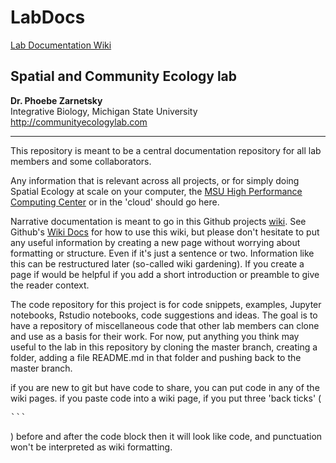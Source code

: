 # LabDocs

[Lab Documentation Wiki](https://github.com/SpACE-plzlab/spacelab-documentation/wiki)

## Spatial and Community Ecology lab

**Dr. Phoebe Zarnetsky**\
Integrative Biology, Michigan State University  \
http://communityecologylab.com


---

This repository is meant to be a central documentation repository for all lab members and some collaborators.   

Any information that is relevant across all projects, or for simply doing Spatial Ecology at scale on your computer, the [MSU High Performance Computing Center](http://wiki.hpcc.msu.edu) or in the 'cloud' should go here.   

Narrative documentation is meant to go in this Github projects [wiki](https://github.com/SpACE-plzlab/spacelab-documentation/wiki).  See Github's [Wiki Docs](https://help.github.com/en/github/building-a-strong-community/adding-or-editing-wiki-pages) for how to use this wiki, but please don't hesitate to put any useful information by creating a new page without worrying about formatting or structure.  Even if it's just a sentence or two.  Information like this can be restructured later (so-called wiki gardening).   If you create a page if would be helpful if you add a short introduction or preamble to give the reader context.     

The code repository for this project is for code snippets, examples, Jupyter notebooks, Rstudio notebooks, code suggestions and ideas.  The goal is to have a repository of miscellaneous code that other lab members can clone and use as a basis for their work.    For now, put anything you think may useful to the lab in this repository by cloning the master branch, creating a folder, adding a file README.md in that folder and pushing back to the master branch.  

if you are new to git but have code to share, you can put code in any of the wiki pages.  if you paste code into a wiki page, if you put three 'back ticks'  ( <pre>```</pre> ) before and after the code block then it will look like code, and punctuation won't be interpreted as wiki formatting.   

